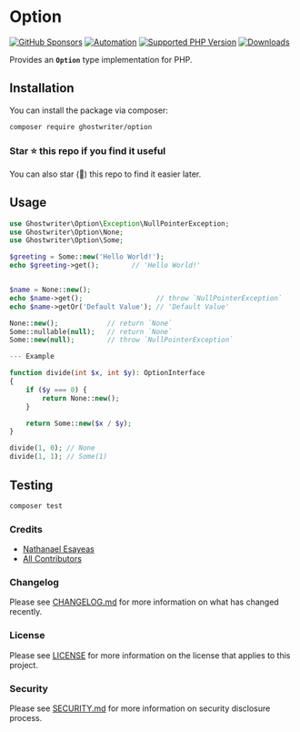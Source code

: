 # Option

[![GitHub Sponsors](https://img.shields.io/github/sponsors/ghostwriter?label=Sponsor+@ghostwriter/option&logo=GitHub+Sponsors)](https://github.com/sponsors/ghostwriter)
[![Automation](https://github.com/ghostwriter/option/actions/workflows/automation.yml/badge.svg)](https://github.com/ghostwriter/option/actions/workflows/automation.yml)
[![Supported PHP Version](https://badgen.net/packagist/php/ghostwriter/option?color=8892bf)](https://www.php.net/supported-versions)
[![Downloads](https://badgen.net/packagist/dt/ghostwriter/option?color=blue)](https://packagist.org/packages/ghostwriter/option)

Provides an **`Option`** type implementation for PHP.

## Installation

You can install the package via composer:

``` bash
composer require ghostwriter/option
```

### Star ⭐️ this repo if you find it useful

You can also star (🌟) this repo to find it easier later.

## Usage

```php
use Ghostwriter\Option\Exception\NullPointerException;
use Ghostwriter\Option\None;
use Ghostwriter\Option\Some;

$greeting = Some::new('Hello World!');
echo $greeting->get();        // 'Hello World!'


$name = None::new();
echo $name->get();                  // throw `NullPointerException`
echo $name->getOr('Default Value'); // 'Default Value'

None::new();            // return `None`
Some::nullable(null);   // return `None`
Some::new(null);        // throw `NullPointerException`

--- Example

function divide(int $x, int $y): OptionInterface
{
    if ($y === 0) {
        return None::new();
    }

    return Some::new($x / $y);
}

divide(1, 0); // None
divide(1, 1); // Some(1)
```

## Testing

``` bash
composer test
```

### Credits

- [Nathanael Esayeas](https://github.com/ghostwriter)
- [All Contributors](https://github.com/ghostwriter/option/contributors)

### Changelog

Please see [CHANGELOG.md](./CHANGELOG.md) for more information on what has changed recently.

### License

Please see [LICENSE](./LICENSE) for more information on the license that applies to this project.

### Security

Please see [SECURITY.md](./SECURITY.md) for more information on security disclosure process.
